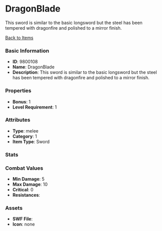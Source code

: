 # DragonBlade

This sword is similar to the basic longsword but the steel has been tempered with dragonfire and polished to a mirror finish.

[Back to Items](../items.md)

### Basic Information

- **ID**: 9800108
- **Name**: DragonBlade
- **Description**: This sword is similar to the basic longsword but the steel has been tempered with dragonfire and polished to a mirror finish.

### Properties

- **Bonus**: 1
- **Level Requirement**: 1

### Attributes

- **Type**: melee     
- **Category**: 1
- **Item Type**: Sword

### Stats


### Combat Values

- **Min Damage**: 5
- **Max Damage**: 10
- **Critical**: 0
- **Resistances**: 

### Assets

- **SWF File**: 
- **Icon**: none

